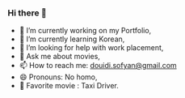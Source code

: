 ### Hi there 👋

- 🔭 I’m currently working on my Portfolio,
- 🌱 I’m currently learning Korean,
- 🤔 I’m looking for help with work placement,
- 💬 Ask me about movies,
- 📫 How to reach me: douidi.sofyan@gmail.com
- 😄 Pronouns: No homo,
- 🎥 Favorite movie : Taxi Driver.
